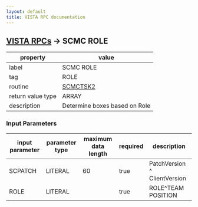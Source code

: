 ```yaml
---
layout: default
title: VISTA RPC documentation
---
```




## [VISTA RPCs](TableOfContent.md) &#8594; SCMC ROLE 

 property | value 
--- | --- 
 label | SCMC ROLE
 tag | ROLE
 routine | [SCMCTSK2](http://code.osehra.org/dox/Routine_SCMCTSK2_source.html)
 return value type | ARRAY
 description | Determine boxes based on Role

### Input Parameters

| input parameter | parameter type | maximum data length | required | description | 
| --- | --- | --- | --- | --- | 
| SCPATCH | LITERAL | 60 | true | PatchVersion ^ ClientVersion | 
| ROLE | LITERAL |  | true | ROLE^TEAM POSITION | 